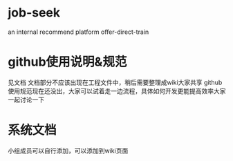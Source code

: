 # job-seek
an internal recommend platform
offer-direct-train
# github使用说明&规范
见文档
文档部分不应该出现在工程文件中，稍后需要整理成wiki大家共享
github使用规范现在还没出，大家可以试着走一边流程，具体如何开发更能提高效率大家一起讨论一下
# 系统文档
小组成员可以自行添加，可以添加到wiki页面
